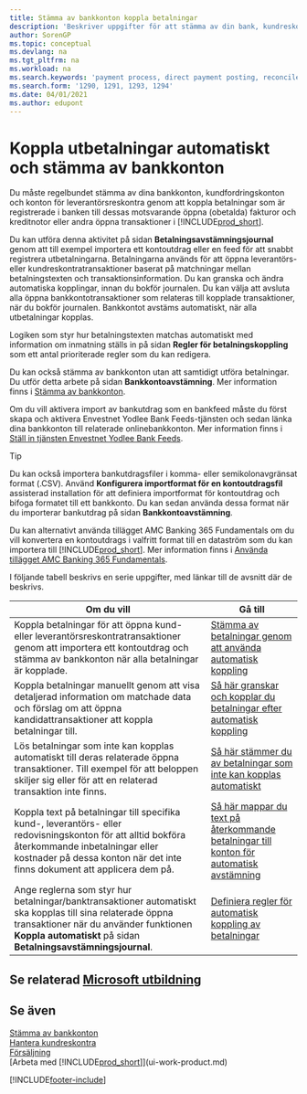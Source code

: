 ```yaml
---
title: Stämma av bankkonton koppla betalningar
description: 'Beskriver uppgifter för att stämma av din bank, kundreskontra och leverantörsreskontra, bokföra inbetalningar eller kostnader och tillämpa betalningar automatiskt.'
author: SorenGP
ms.topic: conceptual
ms.devlang: na
ms.tgt_pltfrm: na
ms.workload: na
ms.search.keywords: 'payment process, direct payment posting, reconcile payment, expenses, cash receipts'
ms.search.form: '1290, 1291, 1293, 1294'
ms.date: 04/01/2021
ms.author: edupont
---
```

# Koppla utbetalningar automatiskt och stämma av bankkonton
Du måste regelbundet stämma av dina bankkonton, kundfordringskonton och konton för leverantörsreskontra genom att koppla betalningar som är registrerade i banken till dessas motsvarande öppna (obetalda) fakturor och kreditnotor eller andra öppna transaktioner i [!INCLUDE[prod_short](includes/prod_short.md)].  

Du kan utföra denna aktivitet på sidan **Betalningsavstämningsjournal** genom att till exempel importera ett kontoutdrag eller en feed för att snabbt registrera utbetalningarna. Betalningarna används för att öppna leverantörs- eller kundreskontratransaktioner baserat på matchningar mellan betalningstexten och transaktionsinformation. Du kan granska och ändra automatiska kopplingar, innan du bokför journalen. Du kan välja att avsluta alla öppna bankkontotransaktioner som relateras till kopplade transaktioner, när du bokför journalen. Bankkontot avstäms automatiskt, när alla utbetalningar kopplas.

Logiken som styr hur betalningstexten matchas automatiskt med information om inmatning ställs in på sidan **Regler för betalningskoppling** som ett antal prioriterade regler som du kan redigera.

Du kan också stämma av bankkonton utan att samtidigt utföra betalningar. Du utför detta arbete på sidan **Bankkontoavstämning**. Mer information finns i [Stämma av bankkonton](bank-how-reconcile-bank-accounts-separately.md).   

Om du vill aktivera import av bankutdrag som en bankfeed måste du först skapa och aktivera Envestnet Yodlee Bank Feeds-tjänsten och sedan länka dina bankkonton till relaterade onlinebankkonton. Mer information finns i [Ställ in tjänsten Envestnet Yodlee Bank Feeds](bank-how-setup-bank-statement-service.md).  

> [!TIP]
> Du kan också importera bankutdragsfiler i komma- eller semikolonavgränsat format (.CSV). Använd **Konfigurera importformat för en kontoutdragsfil** assisterad installation för att definiera importformat för kontoutdrag och bifoga formatet till ett bankkonto. Du kan sedan använda dessa format när du importerar bankutdrag på sidan **Bankkontoavstämning**.

Du kan alternativt använda tillägget AMC Banking 365 Fundamentals om du vill konvertera en kontoutdrags i valfritt format till en dataström som du kan importera till [!INCLUDE[prod_short](includes/prod_short.md)]. Mer information finns i [Använda tillägget AMC Banking 365 Fundamentals](ui-extensions-amc-banking.md).  

I följande tabell beskrivs en serie uppgifter, med länkar till de avsnitt där de beskrivs.  

| Om du vill | Gå till |
| --- | --- |
| Koppla betalningar för att öppna kund- eller leverantörsreskontratransaktioner genom att importera ett kontoutdrag och stämma av bankkonton när alla betalningar är kopplade. |[Stämma av betalningar genom att använda automatisk koppling](receivables-how-reconcile-payments-auto-application.md) |
| Koppla betalningar manuellt genom att visa detaljerad information om matchade data och förslag om att öppna kandidattransaktioner att koppla betalningar till. |[Så här granskar och kopplar du betalningar efter automatisk koppling](receivables-how-review-apply-payments-auto-application.md) |
| Lös betalningar som inte kan kopplas automatiskt till deras relaterade öppna transaktioner. Till exempel för att beloppen skiljer sig eller för att en relaterad transaktion inte finns. |[Så här stämmer du av betalningar som inte kan kopplas automatiskt](receivables-how-reconcile-payments-cannot-apply-auto.md) |
| Koppla text på betalningar till specifika kund-, leverantörs- eller redovisningskonton för att alltid bokföra återkommande inbetalningar eller kostnader på dessa konton när det inte finns dokument att applicera dem på. |[Så här mappar du text på återkommande betalningar till konton för automatisk avstämning](receivables-how-map-text-recurring-payments-accounts-auto-reconcilliation.md) |
|Ange reglerna som styr hur betalningar/banktransaktioner automatiskt ska kopplas till sina relaterade öppna transaktioner när du använder funktionen **Koppla automatiskt** på sidan **Betalningsavstämningsjournal**.|[Definiera regler för automatisk koppling av betalningar](receivables-how-set-up-payment-application-rules.md)|

## Se relaterad [Microsoft utbildning](/training/modules/use-journals-dynamics-365-business-central/index)

## Se även
[Stämma av bankkonton](bank-how-reconcile-bank-accounts-separately.md)  
[Hantera kundreskontra](receivables-manage-receivables.md)  
[Försäljning](sales-manage-sales.md)  
[Arbeta med [!INCLUDE[prod_short](includes/prod_short.md)]](ui-work-product.md)


[!INCLUDE[footer-include](includes/footer-banner.md)]
